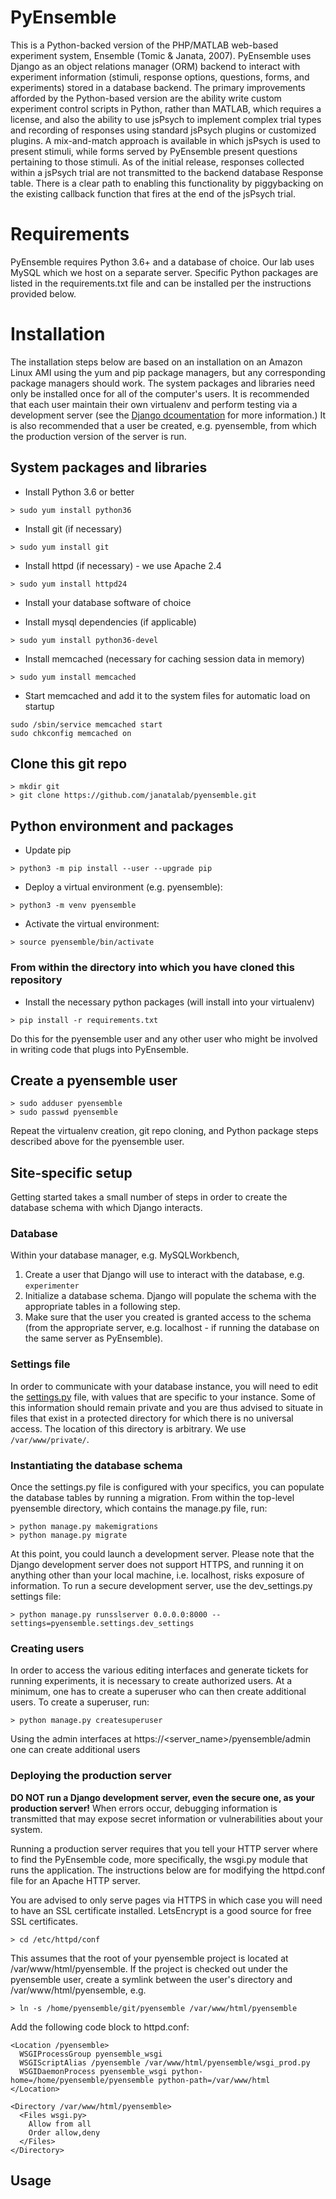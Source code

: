 # PyEnsemble
This is a Python-backed version of the PHP/MATLAB web-based experiment system, Ensemble (Tomic & Janata, 2007). PyEnsemble uses Django as an object relations manager (ORM) backend to interact with experiment information (stimuli, response options, questions, forms, and experiments) stored in a database backend. The primary improvements afforded by the Python-based version are the ability write custom experiment control scripts in Python, rather than MATLAB, which requires a license, and also the ability to use jsPsych to implement complex trial types and recording of responses using standard jsPsych plugins or customized plugins. A mix-and-match approach is available in which jsPsych is used to present stimuli, while forms served by PyEnsemble present questions pertaining to those stimuli. As of the initial release, responses collected within a jsPsych trial are not transmitted to the backend database Response table. There is a clear path to enabling this functionality by piggybacking on the existing callback function that fires at the end of the jsPsych trial.

# Requirements
PyEnsemble requires Python 3.6+ and a database of choice. Our lab uses MySQL which we host on a separate server. Specific Python packages are listed in the requirements.txt file and can be installed per the instructions provided below.

# Installation
The installation steps below are based on an installation on an Amazon Linux AMI using the yum and pip package managers, but any corresponding package managers should work. The system packages and libraries need only be installed once for all of the computer's users. It is recommended that each user maintain their own virtualenv and perform testing via a development server (see the [Django dcoumentation](https://docs.djangoproject.com/en/2.2/) for more information.) It is also recommended that a user be created, e.g. pyensemble, from which the production version of the server is run.

## System packages and libraries
- Install Python 3.6 or better
```
> sudo yum install python36
```

- Install git (if necessary)
```
> sudo yum install git
```

- Install httpd (if necessary) - we use Apache 2.4
```
> sudo yum install httpd24
```

- Install your database software of choice

- Install mysql dependencies (if applicable)
```
> sudo yum install python36-devel
```

- Install memcached (necessary for caching session data in memory)
```
> sudo yum install memcached
```
  - Start memcached and add it to the system files for automatic load on startup
  ```
  sudo /sbin/service memcached start
  sudo chkconfig memcached on
  ```
  
## Clone this git repo
```
> mkdir git
> git clone https://github.com/janatalab/pyensemble.git
```

## Python environment and packages
- Update pip
```
> python3 -m pip install --user --upgrade pip
```

- Deploy a virtual environment (e.g. pyensemble):
```
> python3 -m venv pyensemble
```

- Activate the virtual environment:
```
> source pyensemble/bin/activate
```

### From within the directory into which you have cloned this repository
- Install the necessary python packages (will install into your virtualenv)
```
> pip install -r requirements.txt
```
Do this for the pyensemble user and any other user who might be involved in writing code that plugs into PyEnsemble.

## Create a pyensemble user
```
> sudo adduser pyensemble
> sudo passwd pyensemble
```

Repeat the virtualenv creation, git repo cloning, and Python package steps described above for the pyensemble user.

## Site-specific setup
Getting started takes a small number of steps in order to create the database schema with which Django interacts.

### Database
Within your database manager, e.g. MySQLWorkbench, 
1. Create a user that Django will use to interact with the database, e.g. `experimenter`
2. Initialize a database schema. Django will populate the schema with the appropriate tables in a following step.
3. Make sure that the user you created is granted access to the schema (from the appropriate server, e.g. localhost - if running the database on the same server as PyEnsemble).

### Settings file
In order to communicate with your database instance, you will need to edit the [settings.py](pyensemble/settings/settings.py) file, with values that are specific to your instance. Some of this information should remain private and you are thus advised to situate in files that exist in a protected directory for which there is no universal access. The location of this directory is arbitrary. We use `/var/www/private/`.

### Instantiating the database schema
Once the settings.py file is configured with your specifics, you can populate the database tables by running a migration. From within the top-level pyensemble directory, which contains the manage.py file, run:
```
> python manage.py makemigrations
> python manage.py migrate
```

At this point, you could launch a development server. Please note that the Django development server does not support HTTPS, and running it on anything other than your local machine, i.e. localhost, risks exposure of information. To run a secure development server, use the dev_settings.py settings file:
```
> python manage.py runsslserver 0.0.0.0:8000 --settings=pyensemble.settings.dev_settings
```

### Creating users
In order to access the various editing interfaces and generate tickets for running experiments, it is necessary to create authorized users. At a minimum, one has to create a superuser who can then create additional users. To create a superuser, run:
```
> python manage.py createsuperuser
```
Using the admin interfaces at https://<server_name>/pyensemble/admin one can create additional users

### Deploying the production server
**DO NOT run a Django development server, even the secure one, as your production server!** When errors occur, debugging information is transmitted that may expose secret information or vulnerabilities about your system.

Running a production server requires that you tell your HTTP server where to find the PyEnsemble code, more specifically, the wsgi.py module that runs the application. The instructions below are for modifying the httpd.conf file for an Apache HTTP server. 

You are advised to only serve pages via HTTPS in which case you will need to have an SSL certificate installed. LetsEncrypt is a good source for free SSL certificates.

```
> cd /etc/httpd/conf
```

This assumes that the root of your pyensemble project is located at /var/www/html/pyensemble. If the project is checked out under the pyensemble user, create a symlink between the user's directory and /var/www/html/pyensemble, e.g.

```
> ln -s /home/pyensemble/git/pyensemble /var/www/html/pyensemble
```

Add the following code block to httpd.conf:
```
<Location /pyensemble>
  WSGIProcessGroup pyensemble_wsgi
  WSGIScriptAlias /pyensemble /var/www/html/pyensemble/wsgi_prod.py
  WSGIDaemonProcess pyensemble_wsgi python-home=/home/pyensemble/pyensemble python-path=/var/www/html
</Location>

<Directory /var/www/html/pyensemble>
  <Files wsgi.py>
    Allow from all
    Order allow,deny
  </Files>
</Directory>
```
## Usage
